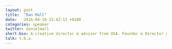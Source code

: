 ```yaml
---
layout: post
title:  "Dan Mall"
date:   2016-04-16 15:42:13 +0200
categories: speaker
twitter: danielmall
short-bio: A creative director & advisor from USA. Founder & Director of @SuperFriendly.
talk: t.b.a.
---
```


